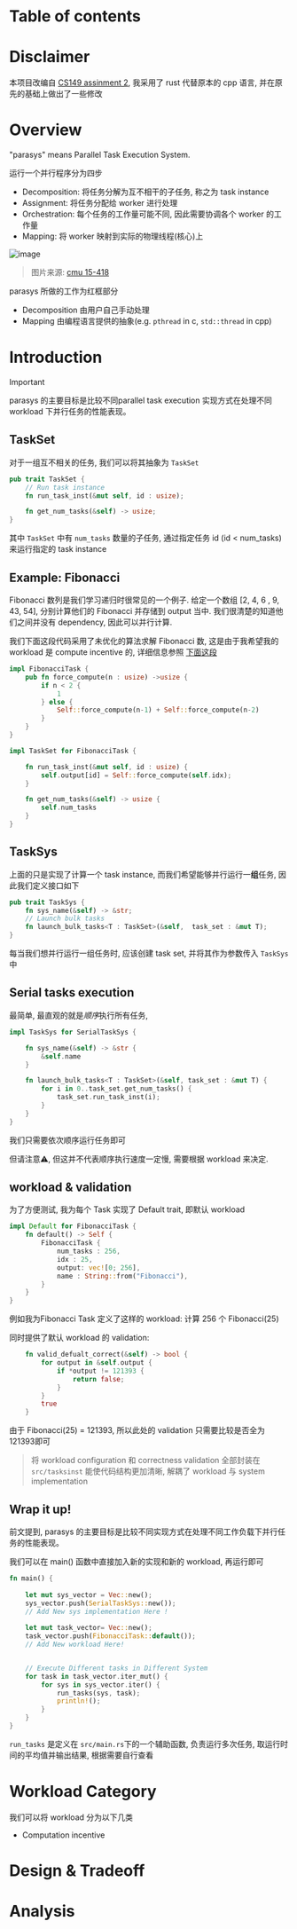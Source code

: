 # Table of contents

# Disclaimer

本项目改编自 [CS149 assinment 2](https://github.com/stanford-cs149/asst2), 我采用了 rust 代替原本的 cpp 语言, 并在原先的基础上做出了一些修改

# Overview

"parasys" means Parallel Task Execution System.

运行一个并行程序分为四步
- Decomposition: 将任务分解为互不相干的子任务, 称之为 task instance
- Assignment: 将任务分配给 worker 进行处理
- Orchestration: 每个任务的工作量可能不同, 因此需要协调各个 worker 的工作量
- Mapping: 将 worker 映射到实际的物理线程(核心)上

![image](images/20240420154643.png)
> 图片来源: [cmu 15-418](https://www.cs.cmu.edu/afs/cs/academic/class/15418-s18/www/schedule.html)

parasys 所做的工作为红框部分
- Decomposition 由用户自己手动处理
- Mapping 由编程语言提供的抽象(e.g. `pthread` in c, `std::thread` in cpp)

# Introduction

> [!IMPORTANT]  
> parasys 的主要目标是比较不同parallel task execution 实现方式在处理不同 workload 下并行任务的性能表现。

## TaskSet

对于一组互不相关的任务, 我们可以将其抽象为 `TaskSet`

``` rust
pub trait TaskSet {
    // Run task instance
    fn run_task_inst(&mut self, id : usize);

    fn get_num_tasks(&self) -> usize;
}
```

其中 `TaskSet` 中有 `num_tasks` 数量的子任务, 通过指定任务 id (id < num_tasks) 来运行指定的 task instance

## Example: Fibonacci

Fibonacci 数列是我们学习递归时很常见的一个例子.
给定一个数组 [2, 4, 6 , 9, 43, 54], 分别计算他们的 Fibonacci 并存储到 output 当中. 我们很清楚的知道他们之间并没有 dependency, 因此可以并行计算.

我们下面这段代码采用了未优化的算法求解 Fibonacci 数, 这是由于我希望我的 workload 是 compute incentive 的, 详细信息参照 [下面这段](#workload-category)

``` rust
impl FibonacciTask {
    pub fn force_compute(n : usize) ->usize {
        if n < 2 {
            1
        } else {
            Self::force_compute(n-1) + Self::force_compute(n-2)
        }
    }
}

impl TaskSet for FibonacciTask {

    fn run_task_inst(&mut self, id : usize) {
        self.output[id] = Self::force_compute(self.idx);
    }

    fn get_num_tasks(&self) -> usize {
        self.num_tasks
    }
}

```

## TaskSys

上面的只是实现了计算一个 task instance, 而我们希望能够并行运行一**组**任务, 因此我们定义接口如下

``` rust
pub trait TaskSys {
    fn sys_name(&self) -> &str;
    // Launch bulk tasks
    fn launch_bulk_tasks<T : TaskSet>(&self,  task_set : &mut T);
}
```

每当我们想并行运行一组任务时, 应该创建 task set, 并将其作为参数传入 `TaskSys` 中

## Serial tasks execution

最简单, 最直观的就是*顺序*执行所有任务, 

``` rust
impl TaskSys for SerialTaskSys {

    fn sys_name(&self) -> &str {
        &self.name
    }

    fn launch_bulk_tasks<T : TaskSet>(&self, task_set : &mut T) {
        for i in 0..task_set.get_num_tasks() {
            task_set.run_task_inst(i);
        }
    }
}
```

我们只需要依次顺序运行任务即可

但请注意⚠️, 但这并不代表顺序执行速度一定慢, 需要根据 workload 来决定.

## workload & validation

为了方便测试, 我为每个 Task 实现了 Default trait, 即默认 workload

```rust
impl Default for FibonacciTask {
    fn default() -> Self {
        FibonacciTask {
            num_tasks : 256,
            idx : 25,
            output: vec![0; 256],
            name : String::from("Fibonacci"),
        }
    }
}
```

例如我为Fibonacci Task 定义了这样的 workload: 计算 256 个 Fibonacci(25)

同时提供了默认 workload 的 validation:

```rust
    fn valid_defualt_correct(&self) -> bool {
        for output in &self.output {
            if *output != 121393 {
                return false;
            }
        }
        true
    }
```

由于 Fibonacci(25) = 121393, 所以此处的 validation 只需要比较是否全为121393即可

> 将 workload configuration 和 correctness validation 全部封装在 `src/tasksinst` 能使代码结构更加清晰, 解耦了 workload 与 system implementation

## Wrap it up!

前文提到, parasys 的主要目标是比较不同实现方式在处理不同工作负载下并行任务的性能表现。

我们可以在 main() 函数中直接加入新的实现和新的 workload, 再运行即可
```rust
fn main() {
    
    let mut sys_vector = Vec::new();
    sys_vector.push(SerialTaskSys::new());
    // Add New sys implementation Here !
    
    let mut task_vector= Vec::new();
    task_vector.push(FibonacciTask::default());
    // Add New workload Here!


    // Execute Different tasks in Different System 
    for task in task_vector.iter_mut() {
        for sys in sys_vector.iter() {
            run_tasks(sys, task);
            println!();
        }
    }
}
```

`run_tasks` 是定义在 `src/main.rs`下的一个辅助函数, 负责运行多次任务, 取运行时间的平均值并输出结果, 根据需要自行查看

# Workload Category

我们可以将 workload 分为以下几类
- Computation incentive

# Design & Tradeoff

# Analysis
